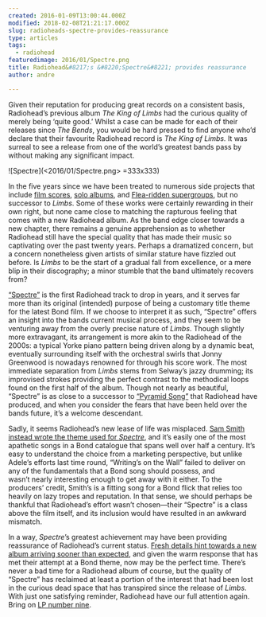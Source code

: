 ```yaml
---
created: 2016-01-09T13:00:44.000Z
modified: 2018-02-08T21:21:17.000Z
slug: radioheads-spectre-provides-reassurance
type: articles
tags:
  - radiohead
featuredimage: 2016/01/Spectre.png
title: Radiohead&#8217;s &#8220;Spectre&#8221; provides reassurance
author: andre

---
```


Given their reputation for producing great records on a consistent basis, Radiohead’s previous album *The King of Limbs* had the curious quality of merely being ‘quite good.’ Whilst a case can be made for each of their releases since *The Bends*, you would be hard pressed to find anyone who’d declare that their favourite Radiohead record is *The King of Limbs.* It was surreal to see a release from one of the world’s greatest bands pass by without making any significant impact.

![Spectre](<2016/01/Spectre.png> =333x333)

In the five years since we have been treated to numerous side projects that include [film scores](https://www.youtube.com/watch?v=JMPylWRqzPg), [solo albums](https://www.youtube.com/watch?v=2wkdgk0-Ag4), and [Flea-ridden supergroups](https://www.youtube.com/watch?v=DpVfF4U75B8), but no successor to *Limbs*. Some of these works were certainly rewarding in their own right, but none came close to matching the rapturous feeling that comes with a new Radiohead album. As the band edge closer towards a new chapter, there remains a genuine apprehension as to whether Radiohead still have the special quality that has made their music so captivating over the past twenty years. Perhaps a dramatized concern, but a concern nonetheless given artists of similar stature have fizzled out before. Is *Limbs* to be the start of a gradual fall from excellence, or a mere blip in their discography; a minor stumble that the band ultimately recovers from?

[“Spectre”](https://soundcloud.com/radiohead/spectre) is the first Radiohead track to drop in years, and it serves far more than its original (intended) purpose of being a customary title theme for the latest Bond film. If we choose to interpret it as such, “Spectre” offers an insight into the bands current musical process, and they seem to be venturing away from the overly precise nature of *Limbs*. Though slightly more extravagant, its arrangement is more akin to the Radiohead of the 2000s: a typical Yorke piano pattern being driven along by a dynamic beat, eventually surrounding itself with the orchestral swirls that Jonny Greenwood is nowadays renowned for through his score work. The most immediate separation from *Limbs* stems from Selway’s jazzy drumming; its improvised strokes providing the perfect contrast to the methodical loops found on the first half of the album. Though not nearly as beautiful, “Spectre” is as close to a successor to [“Pyramid Song”](https://www.youtube.com/watch?v=s2VzLn6DMCE) that Radiohead have produced, and when you consider the fears that have been held over the bands future, it’s a welcome descendant.

Sadly, it seems Radiohead’s new lease of life was misplaced. [Sam Smith instead wrote the theme used for *Spectre*](https://www.youtube.com/watch?v=8jzDnsjYv9A), and it’s easily one of the most apathetic songs in a Bond catalogue that spans well over half a century. It’s easy to understand the choice from a marketing perspective, but unlike Adele’s efforts last time round, “Writing’s on the Wall” failed to deliver on any of the fundamentals that a Bond song should possess, and wasn’t nearly interesting enough to get away with it either. To the producers’ credit, Smith’s is a fitting song for a Bond flick that relies too heavily on lazy tropes and reputation. In that sense, we should perhaps be thankful that Radiohead’s effort wasn’t chosen—their “Spectre” is a class above the film itself, and its inclusion would have resulted in an awkward mismatch.

In a way, *Spectre*’s greatest achievement may have been providing reassurance of Radiohead’s current status. [Fresh details hint towards a new album arriving sooner than expected](http://pitchfork.com/news/62787-radiohead-form-new-company-raising-speculation-new-album-is-imminent/), and given the warm response that has met their attempt at a Bond theme, now may be the perfect time. There’s never a bad time for a Radiohead album of course, but the quality of “Spectre” has reclaimed at least a portion of the interest that had been lost in the curious dead space that has transpired since the release of *Limbs*. With just one satisfying reminder, Radiohead have our full attention again. Bring on [LP number nine](/reviews/radiohead-a-moon-shaped-pool/).